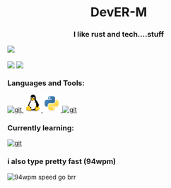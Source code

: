 <h1 align="center">DevER-M</h1>
<h3 align="center">I like rust and tech....stuff</h3>

![](https://komarev.com/ghpvc/?username=DevER-M&style=plastic)

<a>
  <img align="center" src="https://github-readme-stats.vercel.app/api?username=DevER-M&show_icons=true&theme=tokyonight" />
</a>
<a>
  <img align="center" src="https://github-readme-stats.vercel.app/api/top-langs/?username=DevER-M&langs_count=8&layout=compact" />
</a>
<h3 align="left">Languages and Tools:</h3>
<p align="left"></a> <a href="https://git-scm.com/" target="_blank"> <img src="https://www.vectorlogo.zone/logos/git-scm/git-scm-icon.svg" alt="git" width="40" height="40"/> </a> <a href="https://www.linux.org/" target="_blank"> <img src="https://raw.githubusercontent.com/devicons/devicon/master/icons/linux/linux-original.svg" alt="linux" width="40" height="40"/> </a> <a href="https://www.python.org" target="_blank"> <img src="https://raw.githubusercontent.com/devicons/devicon/master/icons/python/python-original.svg" alt="python" width="40" height="40"/> </a> <a href="https://www.rust-lang.org/" target="_blank"> <img src="https://www.rust-lang.org/static/images/rust-logo-blk.svg" alt="git" width="40" height="40"/> </a> </p>
<h3 align="left">Currently learning:</h3>
<a href="https://www.rust-lang.org/" target="_blank"> <img src="https://www.rust-lang.org/static/images/rust-logo-blk.svg" alt="git" width="40" height="40"/> </a>

### i also type pretty fast (94wpm)
![94wpm speed go brr](https://im5.ezgif.com/tmp/ezgif-5-67da8dda60.gif)
